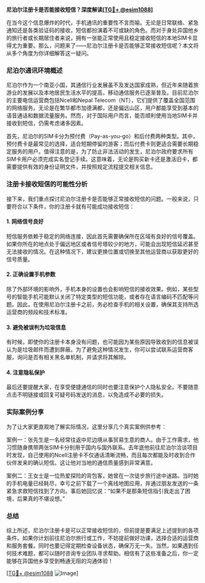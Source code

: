 **尼泊尔注册卡是否能接收短信？深度解读[[TG💪+ @esim1088](https://t.me/s/esim1088)]**

在当今这个信息爆炸的时代，手机通讯的重要性不言而喻。无论是日常联络、紧急通知还是各类验证码的接收，短信都扮演着不可或缺的角色。而对于身处异国他乡的旅行者或长期居住者来说，拥有一张能正常使用且稳定接收短信的本地SIM卡显得尤为重要。那么，问题来了——尼泊尔注册卡是否能够正常接收短信呢？本文将从多个角度为你详细解答这一疑问。

### 尼泊尔通讯环境概述

尼泊尔作为一个南亚小国，其通信行业发展虽不及发达国家成熟，但近年来随着旅游业的发展以及本地居民生活水平的提高，移动通信服务已逐渐普及。目前尼泊尔的主要电信运营商包括Ncell和Nepal Telecom（NT），它们提供了覆盖全国范围的网络服务。无论是在繁华都市加德满都，还是偏远山区，用户都能享受到基本的语音通话和数据流量服务。然而，对于国际用户而言，能否顺利使用当地SIM卡并接收到短信，仍需考虑诸多因素。

首先，尼泊尔的SIM卡分为预付费（Pay-as-you-go）和后付费两种类型。其中，预付费卡是最常见的选择，适合短期停留的游客；而后付费卡则更适合需要长期稳定服务的用户。值得注意的是，为了防止非法活动的发生，尼泊尔政府要求所有SIM卡用户必须完成实名登记手续。这意味着，无论是购买新卡还是激活旧卡，都需要提供有效的身份证明文件，并按照规定流程提交相关信息。

### 注册卡接收短信的可能性分析

接下来，我们重点探讨尼泊尔注册卡是否能够正常接收短信的问题。一般来说，只要符合以下条件，你的注册卡就有可能成功接收短信：

#### 1. 网络信号良好
短信服务依赖于稳定的网络连接，因此首先需要确保所在区域有良好的信号覆盖。如果你所在的地点处于偏远地区或者信号塔较少的地方，可能会出现短信延迟甚至无法接收的情况。在这种情况下，建议更换位置或切换至其他运营商以获取更好的信号质量。

#### 2. 正确设置手机参数
除了外部环境的影响外，手机本身的设置也会影响短信的接收效果。例如，某些型号的智能手机可能默认关闭了特定类型的短信功能，或者存在语言编码不匹配等问题。因此，在使用尼泊尔注册卡之前，务必检查手机的相关设置，确保其支持所选运营商的频段和技术标准。

#### 3. 避免被误判为垃圾信息
有时候，即使你的注册卡本身没有问题，也可能因为某些原因导致收到的信息被误认为是垃圾邮件而遭到屏蔽。为了避免这种情况发生，你可以尝试联系运营商客服，询问是否有相关黑名单机制，并请求将其解除。

#### 4. 注意隐私保护
最后还要提醒大家，在享受便捷通信的同时也要注意保护个人隐私安全。不要随意点击不明链接或回复可疑号码发送的消息，以免造成不必要的损失。

### 实际案例分享

为了让大家更直观地了解实际情况，这里分享几个真实案例供参考：

案例一：张先生是一名经常往返中尼边境从事贸易生意的商人。由于工作需求，他习惯随身携带两张SIM卡分别用于国内与国外联系。去年底他前往尼泊尔洽谈项目时发现，自己使用的Ncell注册卡不仅通话清晰流畅，而且每次都能及时收到合作伙伴发来的确认短信。这让他对当地的通信质量感到非常满意。

案例二：王女士是一位热爱探险的背包客，她曾在一次徒步旅行途中迷路。当时她的手机电量已经耗尽，幸亏之前下载了一个离线地图应用，并通过朋友发送的一条紧急求救短信找到了方向。事后她回忆说：“如果不是那条短信指引我走出了困境，后果真的不堪设想。”

### 总结

综上所述，尼泊尔注册卡是可以正常接收短信的，但前提是要满足上述提到的各项条件。如果你计划前往尼泊尔旅行或工作，不妨提前做好功课，选择合适的运营商和服务套餐。同时也要记得定期检查设备状态，确保万无一失。当然，如果遇到任何技术难题，都可以随时咨询专业团队寻求帮助。相信有了这些准备之后，你一定能够在异国他乡享受到畅通无阻的沟通体验！

[[TG💪+ @esim1088](https://t.me/s/esim1088) ![Image](https://i.postimg.cc/4NQfJmqS/Snipaste-2025-05-13-00-14-12.png)]